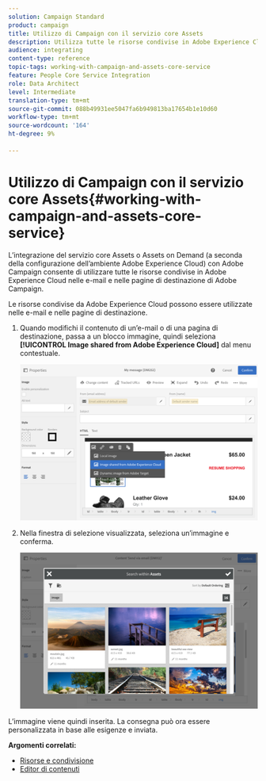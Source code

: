 ```yaml
---
solution: Campaign Standard
product: campaign
title: Utilizzo di Campaign con il servizio core Assets
description: Utilizza tutte le risorse condivise in Adobe Experience Cloud nei messaggi e nelle pagine di destinazione di Adobe Campaign tramite l’integrazione del servizio core Assets.
audience: integrating
content-type: reference
topic-tags: working-with-campaign-and-assets-core-service
feature: People Core Service Integration
role: Data Architect
level: Intermediate
translation-type: tm+mt
source-git-commit: 088b49931ee5047fa6b949813ba17654b1e10d60
workflow-type: tm+mt
source-wordcount: '164'
ht-degree: 9%

---
```



# Utilizzo di Campaign con il servizio core Assets{#working-with-campaign-and-assets-core-service}

L’integrazione del servizio core Assets o Assets on Demand (a seconda della configurazione dell’ambiente Adobe Experience Cloud) con Adobe Campaign consente di utilizzare tutte le risorse condivise in Adobe Experience Cloud nelle e-mail e nelle pagine di destinazione di Adobe Campaign.

Le risorse condivise da Adobe Experience Cloud possono essere utilizzate nelle e-mail e nelle pagine di destinazione.

1. Quando modifichi il contenuto di un’e-mail o di una pagina di destinazione, passa a un blocco immagine, quindi seleziona **[!UICONTROL Image shared from Adobe Experience Cloud]** dal menu contestuale.

   ![](assets/dam_insert_image_dce.png)

1. Nella finestra di selezione visualizzata, seleziona un’immagine e conferma.

   ![](assets/dam_shared_image_selection.png)

L’immagine viene quindi inserita. La consegna può ora essere personalizzata in base alle esigenze e inviata.

**Argomenti correlati:**

* [Risorse e condivisione](https://docs.adobe.com/content/help/en/core-services/interface/assets/experience-cloud-assets.html)
* [Editor di contenuti](../../designing/using/personalization.md#example-email-personalization)

